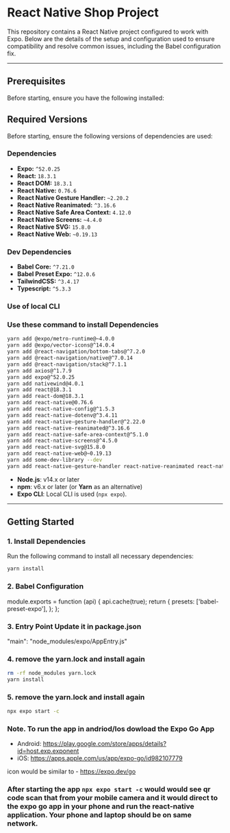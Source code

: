 # React Native Shop Project

This repository contains a React Native project configured to work with Expo. Below are the details of the setup and configuration used to ensure compatibility and resolve common issues, including the Babel configuration fix.

---

## Prerequisites

Before starting, ensure you have the following installed:

## Required Versions

Before starting, ensure the following versions of dependencies are used:

### Dependencies

- **Expo:** `^52.0.25`
- **React:** `18.3.1`
- **React DOM:** `18.3.1`
- **React Native:** `0.76.6`
- **React Native Gesture Handler:** `~2.20.2`
- **React Native Reanimated:** `^3.16.6`
- **React Native Safe Area Context:** `4.12.0`
- **React Native Screens:** `~4.4.0`
- **React Native SVG:** `15.8.0`
- **React Native Web:** `~0.19.13`

### Dev Dependencies

- **Babel Core:** `^7.21.0`
- **Babel Preset Expo:** `^12.0.6`
- **TailwindCSS:** `^3.4.17`
- **Typescript:** `^5.3.3`

### Use of local CLI

### Use these command to install Dependencies

```bash
yarn add @expo/metro-runtime@~4.0.0
yarn add @expo/vector-icons@^14.0.4
yarn add @react-navigation/bottom-tabs@^7.2.0
yarn add @react-navigation/native@^7.0.14
yarn add @react-navigation/stack@^7.1.1
yarn add axios@^1.7.9
yarn add expo@^52.0.25
yarn add nativewind@4.0.1
yarn add react@18.3.1
yarn add react-dom@18.3.1
yarn add react-native@0.76.6
yarn add react-native-config@^1.5.3
yarn add react-native-dotenv@^3.4.11
yarn add react-native-gesture-handler@^2.22.0
yarn add react-native-reanimated@^3.16.6
yarn add react-native-safe-area-context@^5.1.0
yarn add react-native-screens@^4.5.0
yarn add react-native-svg@15.8.0
yarn add react-native-web@~0.19.13
yarn add some-dev-library --dev
yarn add react-native-gesture-handler react-native-reanimated react-native-screens react-native-safe-area-context react-native-svg react-native-get-random-values


```

- **Node.js**: v14.x or later
- **npm**: v6.x or later (or **Yarn** as an alternative)
- **Expo CLI**: Local CLI is used (`npx expo`).

---

## Getting Started

### 1. Install Dependencies

Run the following command to install all necessary dependencies:

```bash
yarn install
```

### 2. Babel Configuration

module.exports = function (api) {
api.cache(true);
return {
presets: ['babel-preset-expo'],
};
};

### 3. Entry Point Update it in package.json

"main": "node_modules/expo/AppEntry.js"

### 4. remove the yarn.lock and install again

```bash
rm -rf node_modules yarn.lock
yarn install
```

### 5. remove the yarn.lock and install again

```bash
npx expo start -c
```

### Note. To run the app in andriod/Ios dowload the Expo Go App

- Android: https://play.google.com/store/apps/details?id=host.exp.exponent
- iOS: https://apps.apple.com/us/app/expo-go/id982107779

icon would be similar to - https://expo.dev/go

### After starting the app `npx expo start -c` would would see qr code scan that from your mobile camera and it would direct to the expo go app in your phone and run the react-native application. Your phone and laptop should be on same network.
